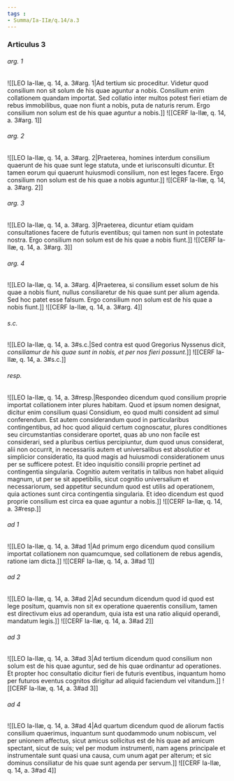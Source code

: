 ```yaml
---
tags : 
- Summa/Ia-IIæ/q.14/a.3
---
```


### Articulus 3

###### arg. 1
![[LEO Ia-IIæ, q. 14, a. 3#arg. 1|Ad tertium sic proceditur. Videtur quod consilium non sit solum de his quae aguntur a nobis. Consilium enim collationem quandam importat. Sed collatio inter multos potest fieri etiam de rebus immobilibus, quae non fiunt a nobis, puta de naturis rerum. Ergo consilium non solum est de his quae aguntur a nobis.]]
![[CERF Ia-IIæ, q. 14, a. 3#arg. 1]]

###### arg. 2
![[LEO Ia-IIæ, q. 14, a. 3#arg. 2|Praeterea, homines interdum consilium quaerunt de his quae sunt lege statuta, unde et iurisconsulti dicuntur. Et tamen eorum qui quaerunt huiusmodi consilium, non est leges facere. Ergo consilium non solum est de his quae a nobis aguntur.]]
![[CERF Ia-IIæ, q. 14, a. 3#arg. 2]]

###### arg. 3
![[LEO Ia-IIæ, q. 14, a. 3#arg. 3|Praeterea, dicuntur etiam quidam consultationes facere de futuris eventibus; qui tamen non sunt in potestate nostra. Ergo consilium non solum est de his quae a nobis fiunt.]]
![[CERF Ia-IIæ, q. 14, a. 3#arg. 3]]

###### arg. 4
![[LEO Ia-IIæ, q. 14, a. 3#arg. 4|Praeterea, si consilium esset solum de his quae a nobis fiunt, nullus consiliaretur de his quae sunt per alium agenda. Sed hoc patet esse falsum. Ergo consilium non solum est de his quae a nobis fiunt.]]
![[CERF Ia-IIæ, q. 14, a. 3#arg. 4]]

###### s.c.
![[LEO Ia-IIæ, q. 14, a. 3#s.c.|Sed contra est quod Gregorius Nyssenus dicit, *consiliamur de his quae sunt in nobis, et per nos fieri possunt*.]]
![[CERF Ia-IIæ, q. 14, a. 3#s.c.]]

###### resp.
![[LEO Ia-IIæ, q. 14, a. 3#resp.|Respondeo dicendum quod consilium proprie importat collationem inter plures habitam. Quod et ipsum nomen designat, dicitur enim consilium quasi Considium, eo quod multi consident ad simul conferendum. Est autem considerandum quod in particularibus contingentibus, ad hoc quod aliquid certum cognoscatur, plures conditiones seu circumstantias considerare oportet, quas ab uno non facile est considerari, sed a pluribus certius percipiuntur, dum quod unus considerat, alii non occurrit, in necessariis autem et universalibus est absolutior et simplicior consideratio, ita quod magis ad huiusmodi considerationem unus per se sufficere potest. Et ideo inquisitio consilii proprie pertinet ad contingentia singularia. Cognitio autem veritatis in talibus non habet aliquid magnum, ut per se sit appetibilis, sicut cognitio universalium et necessariorum, sed appetitur secundum quod est utilis ad operationem, quia actiones sunt circa contingentia singularia. Et ideo dicendum est quod proprie consilium est circa ea quae aguntur a nobis.]]
![[CERF Ia-IIæ, q. 14, a. 3#resp.]]

###### ad 1
![[LEO Ia-IIæ, q. 14, a. 3#ad 1|Ad primum ergo dicendum quod consilium importat collationem non quamcumque, sed collationem de rebus agendis, ratione iam dicta.]]
![[CERF Ia-IIæ, q. 14, a. 3#ad 1]]

###### ad 2
![[LEO Ia-IIæ, q. 14, a. 3#ad 2|Ad secundum dicendum quod id quod est lege positum, quamvis non sit ex operatione quaerentis consilium, tamen est directivum eius ad operandum, quia ista est una ratio aliquid operandi, mandatum legis.]]
![[CERF Ia-IIæ, q. 14, a. 3#ad 2]]

###### ad 3
![[LEO Ia-IIæ, q. 14, a. 3#ad 3|Ad tertium dicendum quod consilium non solum est de his quae aguntur, sed de his quae ordinantur ad operationes. Et propter hoc consultatio dicitur fieri de futuris eventibus, inquantum homo per futuros eventus cognitos dirigitur ad aliquid faciendum vel vitandum.]]
![[CERF Ia-IIæ, q. 14, a. 3#ad 3]]

###### ad 4
![[LEO Ia-IIæ, q. 14, a. 3#ad 4|Ad quartum dicendum quod de aliorum factis consilium quaerimus, inquantum sunt quodammodo unum nobiscum, vel per unionem affectus, sicut amicus sollicitus est de his quae ad amicum spectant, sicut de suis; vel per modum instrumenti, nam agens principale et instrumentale sunt quasi una causa, cum unum agat per alterum; et sic dominus consiliatur de his quae sunt agenda per servum.]]
![[CERF Ia-IIæ, q. 14, a. 3#ad 4]]

